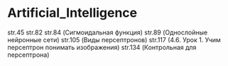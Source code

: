 # Artificial_Intelligence
str.45
str.82
str.84 (Сигмоидальная функция)
str.89 (Однослойные нейронные сети)
str.105 (Виды персептронов)
str.117 (4.6. Урок 1. Учим персептрон понимать изображения)
str.134 (Контрольная для персептрона)




